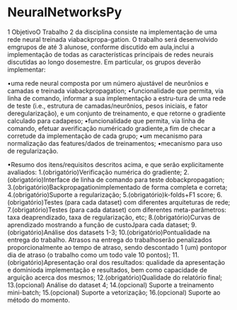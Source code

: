 # NeuralNetworksPy

1  ObjetivoO Trabalho 2 da disciplina consiste na implementação de uma rede neural treinada viabackpropa-gation. O trabalho será desenvolvido emgrupos de até 3 alunose, conforme discutido em aula,inclui a implementação de todas as características principais de redes neurais discutidas ao longo dosemestre. Em particular, os grupos deverão implementar:

•uma rede neural composta por um número ajustável de neurônios e camadas e treinada viabackpropagation;
•funcionalidade que permita, via linha de comando, informar a sua implementação a estru-tura de uma rede de teste (i.e., estrutura de camadas/neurônios, pesos iniciais, e fator deregularização), e um conjunto de treinamento, e que retorne o gradiente calculado para cadapeso;
•funcionalidade que permita, via linha de comando, efetuar averificação numéricado gradiente,a fim de checar a corretude da implementação de cada grupo;
•um mecanismo para normalização das features/dados de treinamentos;
•mecanismo para uso de regularização.


•Resumo dos itens/requisitos descritos acima, e que serão explicitamente avaliados:
1.(obrigatório)Verificação numérica do gradiente;
2.(obrigatório)Interface de linha de comando para teste dobackpropagation;
3.(obrigatório)Backpropagationimplementado de forma completa e correta;
4.(obrigatório)Suporte a regularização;
5.(obrigatório)k-folds+F1 score;
6.(obrigatório)Testes (para cada dataset) com diferentes arquiteturas de rede;
7.(obrigatório)Testes (para cada dataset) com diferentes meta-parâmetros:  taxa deaprendizado, taxa de regularização, etc;
8.(obrigatório)Curvas de aprendizado mostrando a função de custoJpara cada dataset;
9.(obrigatório)Análise dos datasets 1-3;
10.(obrigatório)Pontualidade na entrega do trabalho.  Atrasos na entrega do trabalhoserão penalizados proporcionalmente ao tempo de atraso, sendo descontado 1 (um) pontopor dia de atraso (o trabalho como um todo vale 10 pontos);
11.(obrigatório)Apresentação oral dos resultados: qualidade da apresentação e domínioda implementação e resultados, bem como capacidade de arguição acerca dos mesmos;
12.(obrigatório)Qualidade do relatório final;
13.(opcional) Análise do dataset 4;
14.(opcional) Suporte a treinamento mini-batch;
15.(opcional) Suporte a vetorização;
16.(opcional) Suporte ao método do momento.
